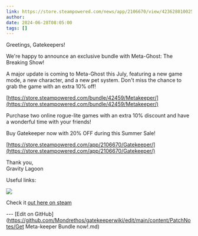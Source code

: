 ```yaml
---
link: https://store.steampowered.com/news/app/2106670/view/4236280100252847809
author: 
date: 2024-06-28T08:05:00
tags: []
---
```

Greetings, Gatekeepers!

  

We're happy to announce an exclusive bundle with Meta-Ghost: The Breaking Show!

A major update is coming to Meta-Ghost this July, featuring a new game mode, a new character, and a new pet system. Don't miss the chance to grab the game with an extra 10% off!  
  
[https://store.steampowered.com/bundle/42459/Metakeeper/](https://store.steampowered.com/bundle/42459/Metakeeper/)  
  
Purchase two online rogue-lite games with an extra 10% discount and have a wonderful time with your friends!  
  

Buy Gatekeeper now with 20% OFF during this Summer Sale!

  
[https://store.steampowered.com/app/2106670/Gatekeeper/](https://store.steampowered.com/app/2106670/Gatekeeper/)  
  

Thank you,  
Gravity Lagoon  
  
Useful links:

  
[![](https://clan.akamai.steamstatic.com/images/42755050/d0a560fa78423e2e3e18c3294e8b4553dac70eb9.png)](https://steamcommunity.com/linkfilter/?u=https%3A%2F%2Fdiscord.gg%2FHkrp6AUa5S)

Check it [out here on steam](https://store.steampowered.com/news/app/2106670/view/4236280100252847809)

<!-- Make sure that the github edit button link is correct. This just means adding the parent and filename after the content folder in the URL -->

--- [Edit on GitHub](https://github.com/Mondrethos/gatekeeperwiki/edit/main/content/PatchNotes/Get Meta-keeper Bundle now!.md)